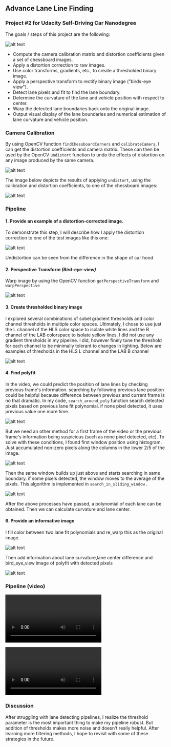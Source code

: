 
## Advance Lane Line Finding
### Project #2 for Udacity Self-Driving Car Nanodegree

The goals / steps of this project are the following:

![alt text](./examples/12_printed_info_image.png)

* Compute the camera calibration matrix and distortion coefficients given a set of chessboard images.
* Apply a distortion correction to raw images.
* Use color transforms, gradients, etc., to create a thresholded binary image.
* Apply a perspective transform to rectify binary image ("birds-eye view").
* Detect lane pixels and fit to find the lane boundary.
* Determine the curvature of the lane and vehicle position with respect to center.
* Warp the detected lane boundaries back onto the original image.
* Output visual display of the lane boundaries and numerical estimation of lane curvature and vehicle position.

### Camera Calibration
By using OpenCV function `findChessboardCorners` and `calibrateCamera`, I can get the distortion coefficients and camera matrix. These can then be used by the OpenCV `undistort` function to undo the effects of distortion on any image produced by the same camera.

![alt text](./examples/1_cali_chessboard.png)

The image below depicts the results of applying `undistort`, using the calibration and distortion coefficients, to one of the chessboard images:

![alt text](./examples/2_undistorted_chess.png)

### Pipeline
#### 1. Provide an example of a distortion-corrected image.
To demonstrate this step, I will describe how I apply the distortion correction to one of the test images like this one:

![alt text](./examples/4_undistorted_image.png)

Undistortion can be seen from the difference in the shape of car hood
#### 2. Perspective Transform *(Bird-eye-view)* 
Warp image by using the OpenCV function ` getPerspectiveTransform ` and `warpPerspective`

![alt text](./examples/5_Warped_image.png)


#### 3.  Create thresholded binary image
I explored several combinations of sobel gradient thresholds and color channel thresholds in multiple color spaces. 
Ultimately, I chose to use just the L channel of the HLS color space to isolate white lines and the B channel of the LAB colorspace to isolate yellow lines. I did not use any gradient thresholds in my pipeline. I did, however finely tune the threshold for each channel to be minimally tolerant to changes in lighting. Below are examples of thresholds in the HLS L channel and the LAB B channel

![alt text](./examples/6_thres_image.png)


#### 4. Find polyfit 
In the video, we could predict the position of lane lines by checking previous frame's information. 
searching by following previous lane position could be helpful because difference between previous and current frame is no that dramatic.
In my code, `search_around_poly` function search detected pixels based on previous lane fit polynomial.
if none pixel detected, it uses previous value one more time. 

![alt text](./examples/9_polyfound.png)

But we need an other method for a first frame of the video or the previous frame's information being suspicious (such as none pixel detected, etc). To solve with these conditions, I found first window position using histogram. Just accumulated non-zero pixels along the columns in the lower 2/5 of the image.

![alt text](./examples/7_find_hist.png)

Then the same window builds up just above and starts searching in same boundary. if some pixels detected, the window moves to the average of the pixels.
This algorithm is implemented in `search_in_sliding_window` .

![alt text](./examples/8_sliding_window.png)

After the above processes have passed, a polynomial of each lane can be obtained. Then we can calculate curvature and lane center. 
#### 6. Provide an informative image
I fill color between two lane fit polynomials and re_warp this as the original image.

![alt text](./examples/11_unwarped_image.png)

Then add information about lane curvature,lane center difference and bird_eye_view image of polyfit with detected pixels

![alt text](./examples/12_printed_info_image.png)


### Pipeline (video)
![alt text](./output_videos/project_video_s.mp4)

![alt text](./output_videos/challenge_video.mp4)

### Discussion

After struggling with lane detecting pipelines, I realize the threshold parameter is the most important thing to make my pipeline robust.
But addition of thresholds makes more noise and doesn't really helpful.
After learning more filtering methods, I hope to revisit with some of these strategies in the future.
